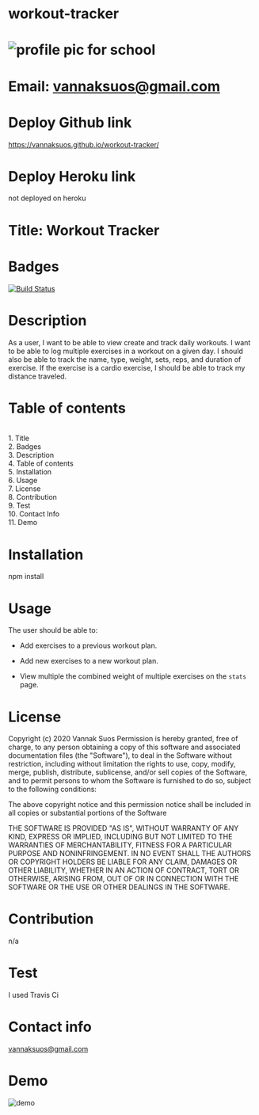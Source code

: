 # workout-tracker


# ![profile pic for school](https://avatars1.githubusercontent.com/u/59664686?v=4)

# Email: vannaksuos@gmail.com

# Deploy Github link
https://vannaksuos.github.io/workout-tracker/

# Deploy Heroku link
not deployed on heroku

# Title: Workout Tracker

# Badges
[![Build Status](https://travis-ci.com/vannaksuos/workout-tracker.svg?branch=master)](https://travis-ci.com/vannaksuos/workout-tracker)

# Description
As a user, I want to be able to view create and track daily workouts. I want to be able to log multiple exercises in a workout on a given day. I should also be able to track the name, type, weight, sets, reps, and duration of exercise. If the exercise is a cardio exercise, I should be able to track my distance traveled.

# Table of contents
<br/>1. Title<br/>2. Badges<br/>3. Description<br/>4. Table of contents<br/>5. Installation<br/>6. Usage<br/>7. License<br/>8. Contribution<br/>9. Test<br/>10. Contact Info<br/>11. Demo<br/>

# Installation
npm install

# Usage
The user should be able to:

  * Add exercises to a previous workout plan.

  * Add new exercises to a new workout plan.

  * View multiple the combined weight of multiple exercises on the `stats` page.


# License

Copyright (c) 2020 Vannak Suos
Permission is hereby granted, free of charge, to any person obtaining a copy of this software and associated documentation files (the "Software"), to deal in the Software without restriction, including without limitation the rights to use, copy, modify, merge, publish, distribute, sublicense, and/or sell copies of the Software, and to permit persons to whom the Software is furnished to do so, subject to the following conditions:

The above copyright notice and this permission notice shall be included in all copies or substantial portions of the Software

THE SOFTWARE IS PROVIDED "AS IS", WITHOUT WARRANTY OF ANY KIND, EXPRESS OR IMPLIED, INCLUDING BUT NOT LIMITED TO THE WARRANTIES OF MERCHANTABILITY, FITNESS FOR A PARTICULAR PURPOSE AND NONINFRINGEMENT. IN NO EVENT SHALL THE AUTHORS OR COPYRIGHT HOLDERS BE LIABLE FOR ANY CLAIM, DAMAGES OR OTHER LIABILITY, WHETHER IN AN ACTION OF CONTRACT, TORT OR OTHERWISE, ARISING FROM, OUT OF OR IN CONNECTION WITH THE SOFTWARE OR THE USE OR OTHER DEALINGS IN THE SOFTWARE.


# Contribution
n/a
# Test
I used Travis Ci

# Contact info
vannaksuos@gmail.com

# Demo

![demo](https://user-images.githubusercontent.com/59664686/81597936-7e33fa80-9394-11ea-90c1-dd3b19c1d0fb.gif)
